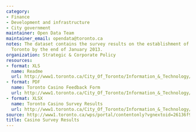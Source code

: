 ```yaml
---
category:
- Finance
- Development and infrastructure
- City government
maintainer: Open Data Team
maintainer_email: opendata@toronto.ca
notes: The dataset contains the survey results on the establishment of a Casino in
  Toronto by the end of January 2013.
organization: Strategic & Corporate Policy
resources:
- format: XLS
  name: Readme
  url: http://www1.toronto.ca/City_Of_Toronto/Information_&_Technology/Open_Data/Data_Sets/Assets/Files/casino_survey_readme.xls
- format: PDF
  name: Toronto Casino Feedback Form
  url: http://www1.toronto.ca/City_Of_Toronto/Information_&_Technology/Open_Data/Data_Sets/Assets/Files/casino_survey_feedback_form20130131_.pdf
- format: XLSX
  name: Toronto Casino Survey Results
  url: http://www1.toronto.ca/City_Of_Toronto/Information_&_Technology/Open_Data/Data_Sets/Assets/Files/casino_survey_results20130325.xlsx
source: http://www1.toronto.ca/wps/portal/contentonly?vgnextoid=26136f951f6dd310VgnVCM10000071d60f89RCRD&vgnextchannel=1a66e03bb8d1e310VgnVCM10000071d60f89RCRD
title: Casino Survey Results
---
```

